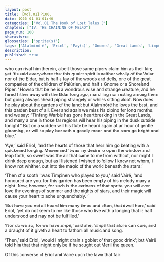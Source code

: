 ```yaml
---
layout: post
title: 【Vol.01】P100.
date: 1983-01-01 01:40
categories: ["Vol.01 The Book of Lost Tales I"]
chapters: ["IV. THE CHAINING OF MELKO"]
page_num: 100
characters: 
glossaries: ['sprite(s)']
tags: ['Alalminórë', 'Eriol', 'Fay(s)', 'Gnomes', 'Great Lands', 'Limpë']
description: 
published: true
---
```


<p style="text-indent: 0;">
who can rival him therein, albeit those same pipers claim him as their kin; yet 'tis said everywhere that this quaint spirit is neither wholly of the Valar nor of the Eldar, but is half a fay of the woods and dells, one of the great companies of the children of Palúrien, and half a Gnome or a Shoreland Piper. ’ Howso that be he is a wondrous wise and strange creature, and he fared hither away with the Eldar long ago, marching nor resting among them but going always ahead piping strangely or whiles sitting aloof. Now does he play about the gardens of the land; but Alalminórë he loves the best, and this garden best of all. Ever and again we miss his piping for long months, and we say: “Tinfang Warble has gone heartbreaking in the Great Lands, and many a one in those far regions will hear his piping in the dusk outside tonight.” But on a sudden will his flute be heard again at an hour of gentle gloaming, or will he play beneath a goodly moon and the stars go bright and blue.’
</p>

‘Aye,’ said Eriol, ‘and the hearts of those that hear him go beating with a quickened longing. Meseemed 'twas my desire to open the window and leap forth, so sweet was the air that came to me from without, nor might I drink deep enough, but as I listened I wished to follow I know not whom, I know not whither, out into the magic of the world beneath the stars.’

‘Then of a sooth 'twas Timpinen who played to you,’ said Vairë, ‘and honoured are you, for this garden has been empty of his melody many a night. Now, however, for such is the eeriness of that sprite, you will ever love the evenings of summer and the nights of stars, and their magic will cause your heart to ache unquenchably. ’

‘But have you not all heard him many times and often, that dwell here,’ said Eriol, ‘yet do not seem to me like those who live with a longing that is half understood and may not be fulfilled.’

‘Nor do we so, for we have <I>limpë,’</I> said she, <I>‘limpë</I> that alone can cure, and a draught of it giveth a heart to fathom all music and song.’

‘Then,’ said Eriol, ‘would I might drain a goblet of that good drink’; but Vairë told him that that might only be if he sought out Meril the queen.

Of this converse of Eriol and Vairë upon the lawn that fair


